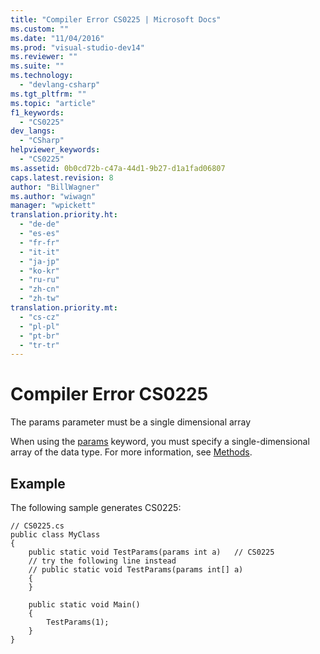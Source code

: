 ```yaml
---
title: "Compiler Error CS0225 | Microsoft Docs"
ms.custom: ""
ms.date: "11/04/2016"
ms.prod: "visual-studio-dev14"
ms.reviewer: ""
ms.suite: ""
ms.technology: 
  - "devlang-csharp"
ms.tgt_pltfrm: ""
ms.topic: "article"
f1_keywords: 
  - "CS0225"
dev_langs: 
  - "CSharp"
helpviewer_keywords: 
  - "CS0225"
ms.assetid: 0b0cd72b-c47a-44d1-9b27-d1a1fad06807
caps.latest.revision: 8
author: "BillWagner"
ms.author: "wiwagn"
manager: "wpickett"
translation.priority.ht: 
  - "de-de"
  - "es-es"
  - "fr-fr"
  - "it-it"
  - "ja-jp"
  - "ko-kr"
  - "ru-ru"
  - "zh-cn"
  - "zh-tw"
translation.priority.mt: 
  - "cs-cz"
  - "pl-pl"
  - "pt-br"
  - "tr-tr"
---
```

# Compiler Error CS0225
The params parameter must be a single dimensional array  
  
 When using the [params](../../csharp/language-reference/keywords/params.md) keyword, you must specify a single-dimensional array of the data type. For more information, see [Methods](../../csharp/programming-guide/classes-and-structs/methods.md).  
  
## Example  
 The following sample generates CS0225:  
  
```  
// CS0225.cs  
public class MyClass  
{  
    public static void TestParams(params int a)   // CS0225  
    // try the following line instead  
    // public static void TestParams(params int[] a)  
    {  
    }  
  
    public static void Main()  
    {  
        TestParams(1);  
    }  
}  
```